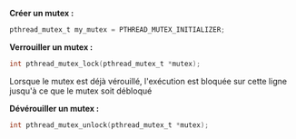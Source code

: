 **Créer un mutex :**
```c
pthread_mutex_t my_mutex = PTHREAD_MUTEX_INITIALIZER;
```

**Verrouiller un mutex :**
```c
int pthread_mutex_lock(pthread_mutex_t *mutex);
```
Lorsque le mutex est déjà vérouillé, l'exécution est bloquée sur cette ligne jusqu'à ce que le mutex soit débloqué

**Dévérouiller un mutex :**
```c
int pthread_mutex_unlock(pthread_mutex_t *mutex);
```

